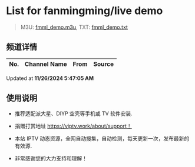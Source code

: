 # List for **fanmingming/live demo**

> M3U: [fmml_demo.m3u](./fmml_demo.m3u ), TXT: [fmml_demo.txt](./txt/fmml_demo.txt )

## 频道详情

| No. | Channel Name | From | Source |
| --- | ------------ | ---- | ------ |


Updated at **11/26/2024 5:47:05 AM**

## 使用说明

- 推荐适配派大星、DIYP 空壳等手机或 TV 软件安装.

- 捐赠打赏地址 <https://viptv.work/about/support！>

- 本站 IPTV 动态资源，全网自动搜集，自动检测，每天更新一次，发布最新的有效源.

- 非常感谢您的大力支持和理解！
